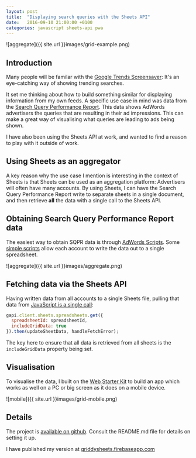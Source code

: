 ```yaml
---
layout: post
title:  "Displaying search queries with the Sheets API"
date:   2016-09-10 21:00:00 +0100
categories: javascript sheets-api pwa
---
```

![aggregate]({{ site.url }}images/grid-example.png)

## Introduction

Many people will be familar with the [Google Trends Screensaver](https://www.google.com/trends/hottrends/visualize?nrow=3&ncol=4):
It's an eye-catching way of showing trending searches.

It set me thinking about how to build something similar for displaying
information from my own feeds. A specific use case in mind was data from the
[Search Query Performance Report](https://developers.google.com/adwords/api/docs/appendix/reports/search-query-performance-report).
This data shows AdWords advertisers the queries that are resulting in their
ad impressions. This can make a great way of visualising what queries are
leading to ads being shown.

I have also been using the Sheets API at work, and wanted to find a reason to
play with it outside of work.

## Using Sheets as an aggregator

A key reason why the use case I mention is interesting in the context of Sheets
is that Sheets can be used as an aggregation platform: Advertisers will often
have many accounts. By using Sheets, I can have the Search Query Performance
Report write to separate sheets in a single document, and then retrieve **all**
the data with a single call to the Sheets API.

## Obtaining Search Query Performance Report data

The easiest way to obtain SQPR data is through [AdWords Scripts](https://developers.google.com/adwords/scripts/).
Some [simple scripts](https://github.com/plemont/griddysheets/adwords_scripts)
allow each account to write the data out to a single spreadsheet.

![aggregate]({{ site.url }}images/aggregate.png)

## Fetching data via the Sheets API

Having written data from all accounts to a single Sheets file, pulling that
data from [JavaScript is a single call](https://github.com/plemont/griddysheets/blob/master/app/scripts/sheets.js):

```javascript
gapi.client.sheets.spreadsheets.get({
  spreadsheetId: spreadsheetId,
  includeGridData: true
}).then(updateSheetData, handleFetchError);
```

The key here to ensure that all data is retrieved from all sheets is the
`includeGridData` property being set.

## Visualisation

To visualise the data, I built on the [Web Starter Kit](https://github.com/google/web-starter-kit)
to build an app which works as well on a PC or big screen as it does on a mobile
device.

![mobile]({{ site.url }}images/grid-mobile.png)

## Details

The project is [available on github](https://github.com/plemont/griddysheets).
Consult the README.md file for details on setting it up.

I have published my version at [griddysheets.firebaseapp.com](https://griddysheets.firebaseapp.com)

